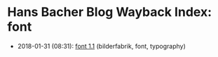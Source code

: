 # Hans Bacher Blog Wayback Index: font

* 2018-01-31 (08:31): [font 1.1](https://web.archive.org/web/https://one1more2time3.wordpress.com/2018/01/31/font-1-1/) (bilderfabrik, font, typography)